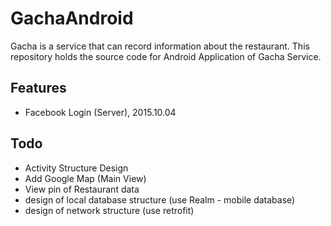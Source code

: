 # GachaAndroid

Gacha is a service that can record information about the restaurant. 
This repository holds the source code for Android Application of Gacha Service. 

## Features

* Facebook Login (Server), 2015.10.04


## Todo 

* Activity Structure Design
* Add Google Map (Main View)
* View pin of Restaurant data
* design of local database structure (use Realm - mobile database)
* design of network structure (use retrofit)
